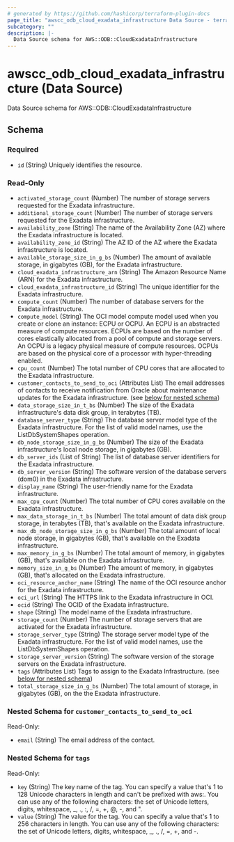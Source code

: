 ```yaml
---
# generated by https://github.com/hashicorp/terraform-plugin-docs
page_title: "awscc_odb_cloud_exadata_infrastructure Data Source - terraform-provider-awscc"
subcategory: ""
description: |-
  Data Source schema for AWS::ODB::CloudExadataInfrastructure
---
```


# awscc_odb_cloud_exadata_infrastructure (Data Source)

Data Source schema for AWS::ODB::CloudExadataInfrastructure



<!-- schema generated by tfplugindocs -->
## Schema

### Required

- `id` (String) Uniquely identifies the resource.

### Read-Only

- `activated_storage_count` (Number) The number of storage servers requested for the Exadata infrastructure.
- `additional_storage_count` (Number) The number of storage servers requested for the Exadata infrastructure.
- `availability_zone` (String) The name of the Availability Zone (AZ) where the Exadata infrastructure is located.
- `availability_zone_id` (String) The AZ ID of the AZ where the Exadata infrastructure is located.
- `available_storage_size_in_g_bs` (Number) The amount of available storage, in gigabytes (GB), for the Exadata infrastructure.
- `cloud_exadata_infrastructure_arn` (String) The Amazon Resource Name (ARN) for the Exadata infrastructure.
- `cloud_exadata_infrastructure_id` (String) The unique identifier for the Exadata infrastructure.
- `compute_count` (Number) The number of database servers for the Exadata infrastructure.
- `compute_model` (String) The OCI model compute model used when you create or clone an instance: ECPU or OCPU. An ECPU is an abstracted measure of compute resources. ECPUs are based on the number of cores elastically allocated from a pool of compute and storage servers. An OCPU is a legacy physical measure of compute resources. OCPUs are based on the physical core of a processor with hyper-threading enabled.
- `cpu_count` (Number) The total number of CPU cores that are allocated to the Exadata infrastructure.
- `customer_contacts_to_send_to_oci` (Attributes List) The email addresses of contacts to receive notification from Oracle about maintenance updates for the Exadata infrastructure. (see [below for nested schema](#nestedatt--customer_contacts_to_send_to_oci))
- `data_storage_size_in_t_bs` (Number) The size of the Exadata infrastructure's data disk group, in terabytes (TB).
- `database_server_type` (String) The database server model type of the Exadata infrastructure. For the list of valid model names, use the ListDbSystemShapes operation.
- `db_node_storage_size_in_g_bs` (Number) The size of the Exadata infrastructure's local node storage, in gigabytes (GB).
- `db_server_ids` (List of String) The list of database server identifiers for the Exadata infrastructure.
- `db_server_version` (String) The software version of the database servers (dom0) in the Exadata infrastructure.
- `display_name` (String) The user-friendly name for the Exadata infrastructure.
- `max_cpu_count` (Number) The total number of CPU cores available on the Exadata infrastructure.
- `max_data_storage_in_t_bs` (Number) The total amount of data disk group storage, in terabytes (TB), that's available on the Exadata infrastructure.
- `max_db_node_storage_size_in_g_bs` (Number) The total amount of local node storage, in gigabytes (GB), that's available on the Exadata infrastructure.
- `max_memory_in_g_bs` (Number) The total amount of memory, in gigabytes (GB), that's available on the Exadata infrastructure.
- `memory_size_in_g_bs` (Number) The amount of memory, in gigabytes (GB), that's allocated on the Exadata infrastructure.
- `oci_resource_anchor_name` (String) The name of the OCI resource anchor for the Exadata infrastructure.
- `oci_url` (String) The HTTPS link to the Exadata infrastructure in OCI.
- `ocid` (String) The OCID of the Exadata infrastructure.
- `shape` (String) The model name of the Exadata infrastructure.
- `storage_count` (Number) The number of storage servers that are activated for the Exadata infrastructure.
- `storage_server_type` (String) The storage server model type of the Exadata infrastructure. For the list of valid model names, use the ListDbSystemShapes operation.
- `storage_server_version` (String) The software version of the storage servers on the Exadata infrastructure.
- `tags` (Attributes List) Tags to assign to the Exadata Infrastructure. (see [below for nested schema](#nestedatt--tags))
- `total_storage_size_in_g_bs` (Number) The total amount of storage, in gigabytes (GB), on the the Exadata infrastructure.

<a id="nestedatt--customer_contacts_to_send_to_oci"></a>
### Nested Schema for `customer_contacts_to_send_to_oci`

Read-Only:

- `email` (String) The email address of the contact.


<a id="nestedatt--tags"></a>
### Nested Schema for `tags`

Read-Only:

- `key` (String) The key name of the tag. You can specify a value that's 1 to 128 Unicode characters in length and can't be prefixed with aws:. You can use any of the following characters: the set of Unicode letters, digits, whitespace, _, ., :, /, =, +, @, -, and ".
- `value` (String) The value for the tag. You can specify a value that's 1 to 256 characters in length. You can use any of the following characters: the set of Unicode letters, digits, whitespace, _, ., /, =, +, and -.
